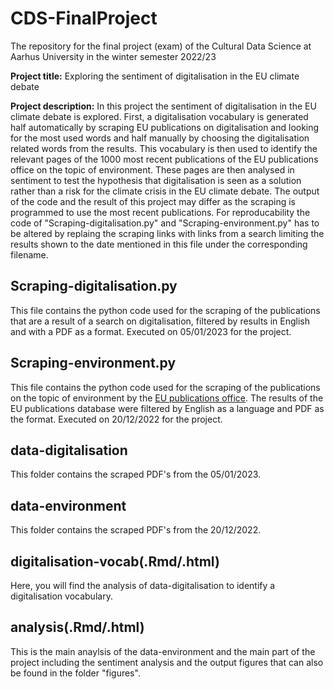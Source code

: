 # CDS-FinalProject
The repository for the final project (exam) of the Cultural Data Science at Aarhus University in the winter semester 2022/23

**Project title:** Exploring the sentiment of digitalisation in the EU climate debate

**Project description:** In this project the sentiment of digitalisation in the EU climate debate is explored. First, a digitalisation vocabulary is generated half automatically by scraping EU publications on digitalisation and looking for the most used words and half manually by choosing the digitalisation related words from the results. This vocabulary is then used to identify the relevant pages of the 1000 most recent publications of the EU publications office on the topic of environment. These pages are then analysed in sentiment to test the hypothesis that digitalisation is seen as a solution rather than a risk for the climate crisis in the EU climate debate. The output of the code and the result of this project may differ as the scraping is programmed to use the most recent publications. For reproducability the code of "Scraping-digitalisation.py" and "Scraping-environment.py" has to be altered by replaing the scraping links with links from a search limiting the results shown to the date mentioned in this file under the corresponding filename.

## Scraping-digitalisation.py
This file contains the python code used for the scraping of the publications that are a result of a search on digitalisation, filtered by results in English and with a PDF as a format.
Executed on 05/01/2023 for the project.

## Scraping-environment.py
This file contains the python code used for the scraping of the publications on the topic of environment by the [EU publications office](https://op.europa.eu/en/home). The results of the EU publications database were filtered by English as a language and PDF as the format.
Executed on 20/12/2022 for the project.

## data-digitalisation
This folder contains the scraped PDF's from the 05/01/2023.

## data-environment
This folder contains the scraped PDF's from the 20/12/2022.

## digitalisation-vocab(.Rmd/.html)
Here, you will find the analysis of data-digitalisation to identify a digitalisation vocabulary.

## analysis(.Rmd/.html)
This is the main anaylsis of the data-environment and the main part of the project including the sentiment analysis and the output figures that can also be found in the folder "figures".
